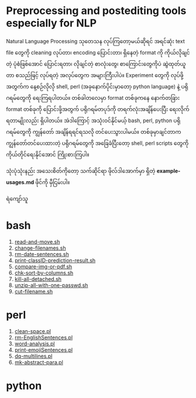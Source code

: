 # Preprocessing and postediting tools especially for NLP

Natural Language Processing သုတေသန လုပ်ကြတော့မယ်ဆိုရင် အရင်ဆုံး text file တွေကို cleaning လုပ်တာ၊ encoding ပြောင်းတာ၊
ရှိနေတဲ့ format ကို ကိုယ်လိုချင်တဲ့ ပုံစံဖြစ်အောင် ပြောင်းရတာ၊ လိုချင်တဲ့ စာလုံးတွေ၊ စာကြောင်းတွေကိုပဲ ဆွဲထုတ်ယူတာ စသည်ဖြင့် လုပ်ရတဲ့ အလုပ်တွေက အများကြီးပါပဲ။
Experiment တွေကို လုပ်ဖို့အတွက်က နေ့စဉ်လိုလို shell, perl (အခုနောက်ပိုင်းမှာတော့ python language) နဲ့ ပရိုဂရမ်တွေကို ရေးကြရပါတယ်။ တစ်ခါတလေမှာ format တစ်ခုကနေ နောက်တခြား format တစ်ခုကို ပြောင်းဖို့အတွက် ပရိုဂရမ်တပုဒ်ကို တရက်လုံးအချိန်ပေးပြီး ရေးလိုက်ရတာမျိုးလည်း ရှိပါတယ်။ အဲဒါကြောင့် အသုံးဝင်နိုင်မယ့် bash, perl, python ပရိုဂရမ်တွေကို ကျွန်တော် အချိန်ရရင်ရသလို တင်ပေးသွားပါမယ်။ တစ်ခုမှာချင်တာက ကျွန်တော်တင်ပေးထားတဲ့ ပရိုဂရမ်တွေကို အခြေခံပြီးတော့ shell, perl scripts တွေကို ကိုယ်တိုင်ရေးနိုင်အောင် ကြိုးစားကြပါ။ 

သုံးပုံသုံးနည်း အသေးစိတ်ကိုတော့ သက်ဆိုင်ရာ ဖိုလ်ဒါအောက်မှာ ရှိတဲ့ **example-usages.md** ဖိုင်ကို မှီငြမ်းပါ။   

ရဲကျော်သူ

# bash

1. [read-and-move.sh](https://github.com/ye-kyaw-thu/tools/blob/master/bash/read-and-move.sh)  
2. [change-filenames.sh](https://github.com/ye-kyaw-thu/tools/blob/master/bash/change-filenames.sh)  
3. [rm-date-sentences.sh](https://github.com/ye-kyaw-thu/tools/blob/master/bash/rm-date-sentences.sh)  
4. [print-classID-prediction-result.sh](https://github.com/ye-kyaw-thu/tools/blob/master/bash/print-classID-prediction-result.sh)
5. [compare-img-or-pdf.sh](https://github.com/ye-kyaw-thu/tools/blob/master/bash/compare-img-or-pdf.sh)  
6. [chk-sort-by-columns.sh](https://github.com/ye-kyaw-thu/tools/blob/master/bash/chk-sort-by-columns.sh)  
7. [kill-all-detached.sh](https://github.com/ye-kyaw-thu/tools/blob/master/bash/kill-all-detached.sh)  
8. [unzip-all-with-one-passwd.sh](https://github.com/ye-kyaw-thu/tools/blob/master/bash/unzip-all-with-one-passwd.sh)  
9. [cut-filename.sh]()  

# perl

1. [clean-space.pl](https://github.com/ye-kyaw-thu/tools/blob/master/perl/clean-space.pl)
2. [rm-EnglishSentences.pl](https://github.com/ye-kyaw-thu/tools/blob/master/perl/rm-EnglishSentences.pl)
3. [word-analysis.pl](https://github.com/ye-kyaw-thu/tools/blob/master/perl/word-analysis.pl)
4. [print-emojiSentences.pl](https://github.com/ye-kyaw-thu/tools/blob/master/perl/print-emojiSentences.pl)
5. [dq-multilines.pl](https://github.com/ye-kyaw-thu/tools/blob/master/perl/dq-multilines.pl)  
6. [mk-abstract-para.pl](https://github.com/ye-kyaw-thu/tools/blob/master/perl/mk-abstract-para.pl)

# python
